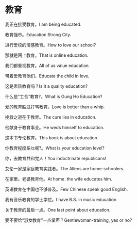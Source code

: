 # 教育

<p><span class="chinese">我正在接受教育。</span><span class="english">I am being educated.</span></p>

<p><span class="chinese">教育强市。</span><span class="english">Education Strong City.</span></p>

<p><span class="chinese">进行爱校的情感教育。</span><span class="english">How to love our school?</span></p>

<p><span class="chinese">那就是网上教育。</span><span class="english">That is online education.</span></p>

<p><span class="chinese">我们都重视教育。</span><span class="english">All of us value education.</span></p>

<p><span class="chinese">带着爱教育他们。</span><span class="english">Educate the child in love.</span></p>

<p><span class="chinese">这是素质教育吗？</span><span class="english">Is it a quality education?</span></p>

<p><span class="chinese">什么是“工合”教育?。</span><span class="english">What is Gung Ho Education?</span></p>

<p><span class="chinese">爱的教育胜过打骂教育。</span><span class="english">Love is better than a whip.</span></p>

<p><span class="chinese">挽救之道在于教育。</span><span class="english">The cure lies in education.</span></p>

<p><span class="chinese">他献身于教育事业。</span><span class="english">He weds himself to education.</span></p>

<p><span class="chinese">这本书专论教育。</span><span class="english">This book is about education.</span></p>

<p><span class="chinese">你教育程度系乜呢?。</span><span class="english">What is your education level?</span></p>

<p><span class="chinese">你，去教育共和党人！</span><span class="english">You indoctrinate republicans!</span></p>

<p><span class="chinese">艾伦一家是家庭教育实践者。</span><span class="english">The Allens are home-schoolers.</span></p>

<p><span class="chinese">在家里。老婆教育他。</span><span class="english">At home. the wife educates him.</span></p>

<p><span class="chinese">英语教育在中国也不够普及。</span><span class="english">Few Chinese speak good English.</span></p>

<p><span class="chinese">我有音乐教育的学士学位。</span><span class="english">I have B.S. in music education.</span></p>

<p><span class="chinese">关于教育的最后一点。</span><span class="english">One last point about education.</span></p>

<p><span class="chinese">要不要给“淑女教育”一点掌声？</span><span class="english">Gentlewoman-training, yes or no?</span></p>

